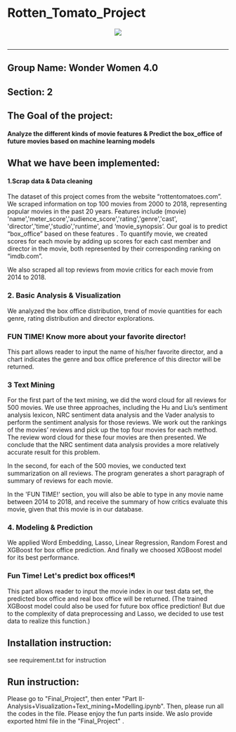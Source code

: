 # Rotten_Tomato_Project
<div align="center">
  <img src="https://cals.org/wp-content/uploads/2018/06/movie.jpg"><br><br>
</div>

-----------------
## Group Name: Wonder Women 4.0
## Section: 2

## The Goal of the project: 
#### Analyze the different kinds of movie features & Predict the box_office of future movies based on machine learning models

## What we have been implemented:

#### 1.Scrap data & Data cleaning
The dataset of this project comes from the website “rottentomatoes.com”. We scraped information on top 100 movies from 2000 to 2018, representing popular movies in the past 20 years. Features include (movie) 'name','meter_score','audience_score','rating','genre','cast', 'director','time','studio','runtime', and ‘movie_synopsis’. Our goal is to predict “box_office” based on these features . To quantify  movie,  we created scores for each movie by adding up scores for each cast member and director in the movie, both represented by their corresponding ranking on “imdb.com”.

We also scraped all top reviews from movie critics for each movie from 2014 to 2018.


### 2. Basic Analysis & Visualization 

We analyzed the box office distribution, trend of movie quantities for each genre, rating distribution and director explorations.


### FUN TIME! Know more about your favorite director!
This part allows reader to input the name of his/her favorite director, and a chart indicates the genre and box office preference of this director will be returned.

### 3 Text Mining

For the first part of the text mining, we did the word cloud for all reviews for 500 movies. We use three approaches, including the Hu and Liu’s sentiment analysis lexicon, NRC sentiment data analysis and the Vader analysis to perform the sentiment analysis for those reviews. We work out the rankings of the movies’ reviews and pick up the top four movies for each method. The review word cloud for these four movies are then presented. We conclude that the NRC sentiment data analysis provides a more relatively accurate result for this problem.

In the second, for each of the 500 movies, we conducted text summarization on all reviews. The program generates a short paragraph of summary of reviews for each movie.

In the 'FUN TIME!' section, you will also be able to type in any movie name between 2014 to 2018, and receive the summary of how critics evaluate this movie, given that this movie is in our database.

### 4. Modeling & Prediction

We applied Word Embedding, Lasso, Linear Regression, Random Forest and XGBoost for box office prediction. And finally we choosed XGBoost model for its best performance.

### Fun Time! Let's predict box offices!¶

This part allows reader to input the movie index in our test data set, the predicted box office and real box office will be returned. (The trained XGBoost model could also be used for future box office prediction! But due to the complexity of data preprocessing and Lasso, we decided to use test data to realize this function.)

## Installation instruction:
see requirement.txt for instruction

## Run instruction:
Please go to "Final_Project", then enter "Part II- Analysis+Visualization+Text_mining+Modelling.ipynb". Then, please run all the codes in the file. Please enjoy the fun parts inside. We aslo provide exported html file in the "Final_Project" .

